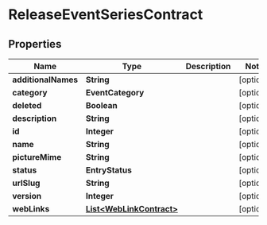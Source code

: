 

# ReleaseEventSeriesContract


## Properties

Name | Type | Description | Notes
------------ | ------------- | ------------- | -------------
**additionalNames** | **String** |  |  [optional]
**category** | **EventCategory** |  |  [optional]
**deleted** | **Boolean** |  |  [optional]
**description** | **String** |  |  [optional]
**id** | **Integer** |  |  [optional]
**name** | **String** |  |  [optional]
**pictureMime** | **String** |  |  [optional]
**status** | **EntryStatus** |  |  [optional]
**urlSlug** | **String** |  |  [optional]
**version** | **Integer** |  |  [optional]
**webLinks** | [**List&lt;WebLinkContract&gt;**](WebLinkContract.md) |  |  [optional]



